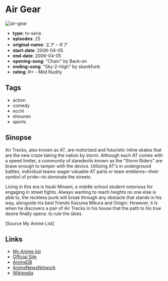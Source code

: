 # Air Gear

![air-gear](https://cdn.myanimelist.net/images/anime/11/18227.jpg)

-   **type**: tv-serie
-   **episodes**: 25
-   **original-name**: エア・ギア
-   **start-date**: 2006-04-05
-   **end-date**: 2006-04-05
-   **opening-song**: "Chain" by Back-on
-   **ending-song**: "Sky-2-High" by skankfunk
-   **rating**: R+ - Mild Nudity

## Tags

-   action
-   comedy
-   ecchi
-   shounen
-   sports

## Sinopse

Air Trecks, also known as AT, are motorized and futuristic inline skates that are the new craze taking the nation by storm. Although each AT comes with a speed limiter, a community of daredevils known as the "Storm Riders" are brave enough to tamper with the device. Utilizing AT's in underground battles, individual teams wager valuable AT parts or team emblems—their symbol of pride—to dominate the streets.

Living in this era is Itsuki Minami, a middle school student notorious for engaging in street fights. Always wanting to reach heights no one else is able to, the reckless punk will break through any obstacle that stands in his way, alongside his best friends Kazuma Mikura and Onigiri. However, it is when he discovers a pair of Air Trecks in his house that the path to his true desire finally opens: to rule the skies.

[Source My Anime List]

## Links

-   [My Anime list](https://myanimelist.net/anime/857/Air_Gear)
-   [Official Site](http://www.toei-anim.co.jp/tv/airgear/)
-   [AnimeDB](http://anidb.info/perl-bin/animedb.pl?show=anime&aid=4196)
-   [AnimeNewsNetwork](http://www.animenewsnetwork.com/encyclopedia/anime.php?id=6251)
-   [Wikipedia](http://en.wikipedia.org/wiki/Air_Gear)
